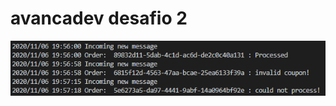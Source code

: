 # avancadev desafio 2

![imagem dos 3 logs de sucesso, inválido e impossível processar](https://raw.githubusercontent.com/alanlviana/avancadev/desafio2/assets/RebbitMQ_LOG.PNG)
